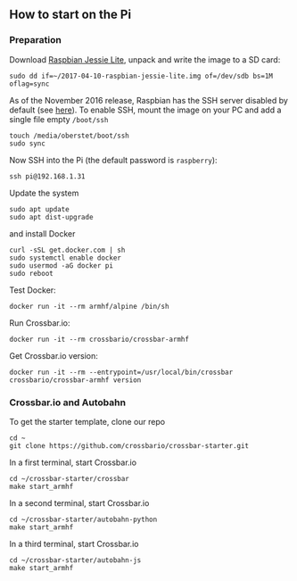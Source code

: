 ## How to start on the Pi

### Preparation

Download [Raspbian Jessie Lite](https://downloads.raspberrypi.org/raspbian_lite_latest), unpack and write the image to a SD card:

```console
sudo dd if=~/2017-04-10-raspbian-jessie-lite.img of=/dev/sdb bs=1M oflag=sync
```

As of the November 2016 release, Raspbian has the SSH server disabled by default (see [here](https://www.raspberrypi.org/documentation/remote-access/ssh/)). To enable SSH, mount the image on your PC and add a single file empty  `/boot/ssh`

```console
touch /media/oberstet/boot/ssh
sudo sync
```

Now SSH into the Pi (the default password is `raspberry`):

```console
ssh pi@192.168.1.31
```

Update the system

```console
sudo apt update
sudo apt dist-upgrade
```

and install Docker

```
curl -sSL get.docker.com | sh
sudo systemctl enable docker
sudo usermod -aG docker pi
sudo reboot
```

Test Docker:

```console
docker run -it --rm armhf/alpine /bin/sh
```

Run Crossbar.io:

```console
docker run -it --rm crossbario/crossbar-armhf
```

Get Crossbar.io version:

```console
docker run -it --rm --entrypoint=/usr/local/bin/crossbar crossbario/crossbar-armhf version
```

### Crossbar.io and Autobahn


To get the starter template, clone our repo

```console
cd ~
git clone https://github.com/crossbario/crossbar-starter.git
```

In a first terminal, start Crossbar.io

```console
cd ~/crossbar-starter/crossbar
make start_armhf
```

In a second terminal, start Crossbar.io

```console
cd ~/crossbar-starter/autobahn-python
make start_armhf
```

In a third terminal, start Crossbar.io

```console
cd ~/crossbar-starter/autobahn-js
make start_armhf
```
